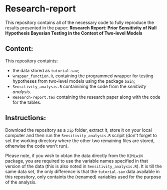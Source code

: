 # Research-report
 
This repository contains all of the necessary code to fully reproduce the results presented in the paper: **Research Report: Prior Sensitivity of Null Hypothesis Bayesian Testing in the Context of Two-level Models**

## Content:
This repository containts: 
 - the data stored as  `tutorial.sav`; 
 - `wrapper_function.R`, containing the programmed wrapper for testing hypotheses from two-level models using the package `bain`;
 - `Sensitivity_analysis.R` containining the code from the *senitivity analysis*.
 - `Research-report.tex` containing the research paper along with the code for the tables.

## Instructions:
Download the repository as a `zip` folder, extract it, store it on your local computer and then run the `Sensitivity_analysis.R` scripit (don't forget to set the working directory where the other two remaining files are stored, otherwise the code won't run).


Please note, if you wish to obtan the data directly from the `R2MLwiN` package, you are required to use the variable names specified in that version of the data (this is also noted in `Sensitivity_analysis.R`). It is till the same data set, the only difference is that the `tutorial.sav` data available in this repository, only containts the (renamed) variables used for the purpose of the analysis.
